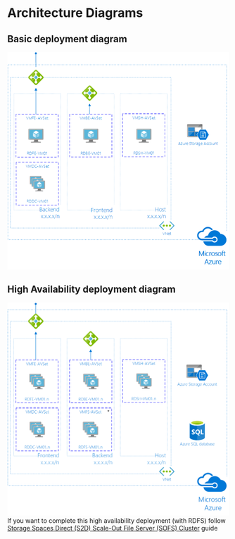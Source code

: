 # Architecture Diagrams
## Basic deployment diagram
![RDS basic architecture](./images/Architecture%20basic.png)
## High Availability deployment diagram
![RDS High availabity architecture](./images/Architecture%20HA.png)  
If you want to complete this high availability deployment (with RDFS) follow [Storage Spaces Direct (S2D) Scale-Out File Server (SOFS) Cluster](./S2DFileServer.md) guide
